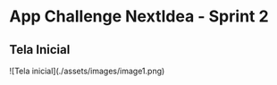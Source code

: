 <h1>App Challenge NextIdea - Sprint 2</h1>
<h2>Tela Inicial</h2>
![Tela inicial](./assets/images/image1.png)